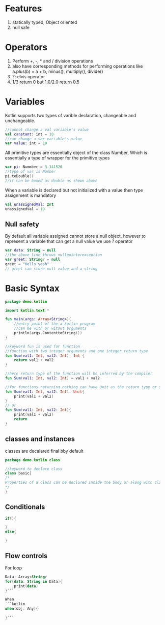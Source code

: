 # Features
1. statically typed, Object oriented
2. null safe

# Operators
1. Perform +, -, * and / division operations
2. also have corresponding methods for performing operations like a.plus(b) = a + b, minus(), multiply(), divide()
3. ?: elvis operator
4. 1/3 return 0 but 1.0/2.0 return 0.5

# Variables
Kotlin supports two types of varible declaration, changeable and unchangeable.
```kotlin
//cannot change a val variable's value
val canstant: int = 10
//can change a var variable's value
var value: int = 10
```
All primitive types are essentially object of the class Number, Which is essentially a type of wrapper for the primitive types
```kotlin
var pi: Nummber = 3.141526
//type of var is Number
pi.toDouble()
//it can be boxed as double as shown above
```
When a variable is declared but not initialized with a value then type assignment is mandatory
```kotlin
val unassignedVal: Int
unassignedVal = 10
```
## Null safety
By default all variable assigned cannot store a null object, however to represent a variable that can get a null value we use ? operator
```kotlin
var data: String = null
//the above line throws nullpointerexception
var greet: String? = null
greet = "Hello yash"
// greet can store null value and a string
```

# Basic Syntax
```kotlin
package demo.kotlin

import kotlin.text.*

fun main(args: Array<String>){
    //entry point of the a kotlin program
    //can be with or witout arguments
    println(args.ContenttoString())
}

//keyword fun is used for function
//function with two integer arguments and one integer return type
fun Sum(val1: Int, val2: Int): Int {
    return val1 + val2
}

//here return type of the function will be inferred by the compiler
fun Sum(val1: Int, val2: Int) = val1 + val2

//for functions returning nothing can have Unit as the return type or simply use or do not use return keyword
fun Sum(val1: Int, val2: Int): Unit{
    print(val1 + val2)
}
// or
fun Sum(val1: Int, val2: Int){
    print(val1 + val2)
    return
}
```
## classes and instances
classes are decalared final bby default
```kotlin
package demo.kotlin.class

//keyword to declare class
class basic{
/* 
Properties of a class can be declared inside the body or along with class declaration
*/
}
```

## Conditionals
```kotlin
if(){

}
else{

}
```

## Flow controls
For loop
```kotlin
Data: Array<String>
for(data: String in Data){
    print(data)
}```

When
```kotlin
when(obj: Any){
    
}```
